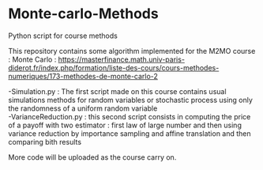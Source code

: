 # Monte-carlo-Methods
Python script for course methods

This repository contains some algorithm implemented for the M2MO course : Monte Carlo : https://masterfinance.math.univ-paris-diderot.fr/index.php/formation/liste-des-cours/cours-methodes-numeriques/173-methodes-de-monte-carlo-2

-Simulation.py : The first script made on this course contains usual simulations methods for random variables or stochastic process using only the randomness of a uniform random variable    
-VarianceReduction.py : this second script consists in computing the price of a payoff with two estimator : first law of large number and then using variance reduction by importance sampling and affine translation and then comparing bith results

More code will be uploaded as the course carry on.

